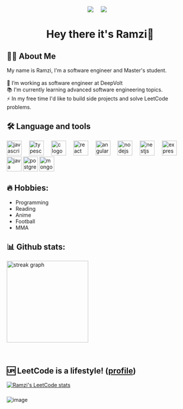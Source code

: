 <!--<div align="center">
  <img height="150" src="https://camo.githubusercontent.com/62da68eb62b1e5f175f7d1f0191dd89a653d7908feb22d37d4a0ab07365d6791/68747470733a2f2f6d656469612e67697068792e636f6d2f6d656469612f4d3967624264396e6244724f5475314d71782f67697068792e676966"  />
</div>
-->
###

<!--<div align="center">
  <a href="https://www.linkedin.com/in/ramzi-abidi-335006210/" target="_blank">
    <img src="https://img.shields.io/static/v1?message=LinkedIn&logo=linkedin&label=&color=0077B5&logoColor=white&labelColor=&style=for-the-badge" height="25" alt="linkedin logo"  />
  </a>
</div> -->

<p align="center">
  <a href="mailto:ramziabidi.dev@gmail.com?subject=Olá%20Ramzi%20Tacca"><img src="https://img.shields.io/badge/gmail-%23D14836.svg?&style=for-the-badge&logo=gmail&logoColor=white" /></a>&nbsp;&nbsp;&nbsp;&nbsp;
<!--   <a href="https://www.facebook.com/ramzi.abidi.315865/"><img src="https://img.shields.io/badge/facebook-%233B5998.svg?&style=for-the-badge&logo=facebook&logoColor=white" /></a>&nbsp;&nbsp;&nbsp;&nbsp; -->
<!--   <a href="https://www.instagram.com/brunotacca/"><img src="https://img.shields.io/badge/instagram-%23dc2743.svg?&style=for-the-badge&logo=instagram&logoColor=white" /></a>&nbsp;&nbsp;&nbsp;&nbsp; -->
  <a href="https://www.linkedin.com/in/ramzi-abidi-335006210/"><img src="https://img.shields.io/badge/linkedin-%230077B5.svg?&style=for-the-badge&logo=linkedin&logoColor=white" /></a>&nbsp;&nbsp;&nbsp;&nbsp;
  </a>
</p>

###

<h1 align="center">Hey there it's Ramzi👋</h1>

## 👩‍💻  About Me</h3>

<p align="left">My name is Ramzi, I'm a software engineer and Master's student.<br><br>🔭 I’m working as software engineer at DeepVolt<br>📚 I'm currently learning advanced software engineering topics.<br>⚡ In my free time I'd like to build side projects and solve LeetCode problems.</p>

## 🛠 Language and tools</h3>

<div align="left">
    <img src="https://cdn.jsdelivr.net/gh/devicons/devicon/icons/javascript/javascript-original.svg" height="40" alt="javascript logo"  />
  <img width="12" />
  <img src="https://cdn.jsdelivr.net/gh/devicons/devicon/icons/typescript/typescript-original.svg" height="40" alt="typescript logo"  />
  <img width="12" />
  <img src="https://cdn.jsdelivr.net/gh/devicons/devicon/icons/c/c-original.svg" height="40" alt="c logo"  />
  <img width="12" />
  <img src="https://cdn.jsdelivr.net/gh/devicons/devicon/icons/react/react-original.svg" height="40" alt="react logo"  />
  <img width="12" />
  <img src="https://cdn.jsdelivr.net/gh/devicons/devicon/icons/angularjs/angularjs-original.svg" height="40" alt="angularjs logo"  />
  <img width="12" />
  <img src="https://cdn.jsdelivr.net/gh/devicons/devicon/icons/nodejs/nodejs-original.svg" height="40" alt="nodejs logo"  />
  <img width="12" />
<!-- ![image](https://github.com/Ramzi-Abidi/Ramzi-Abidi/assets/69228547/67cf010f-02f1-4dba-9874-60d39c008823) -->
  <img src="https://github.com/Ramzi-Abidi/Ramzi-Abidi/assets/69228547/67cf010f-02f1-4dba-9874-60d39c008823" height="40" alt="nestjs logo"  />
  <img width="12" />
  <img src="https://cdn.jsdelivr.net/gh/devicons/devicon/icons/express/express-original.svg" height="40" alt="express logo"  />
  <img width="12" />
  <img src="https://cdn.jsdelivr.net/gh/devicons/devicon/icons/java/java-original.svg" height="40" alt="java logo"  />
  <img src="https://github.com/Ramzi-Abidi/Ramzi-Abidi/assets/69228547/a470282c-812c-4c6e-8bf2-03d06c55a217" height="40" alt="postgres logo"  />
  <img src="https://github.com/Ramzi-Abidi/Ramzi-Abidi/assets/69228547/cafacaf0-58e0-4a19-8c6f-0fae47771a22" height="40" alt="mongodb logo"  />
</div>

## 🔥 Hobbies:
<ul>
  <li> Programming </li>
  <li> Reading </li> 
  <li> Anime </li>
  <li> Football </li>
  <li> MMA </li>
</ul>

## 📊 Github stats:
<div>
  <img src="https://streak-stats.demolab.com?user=Ramzi-Abidi&locale=en&mode=daily&theme=dark&hide_border=false&border_radius=5&order=3" height="220" alt="streak graph"  />
</div> <br /> <br />

## 🆙 LeetCode is a lifestyle! ([profile](https://leetcode.com/Abidi_Ramzi))
[![Ramzi's LeetCode stats](https://leetcode-stats-six.vercel.app/?username=Abidi_Ramzi&theme=dark)](https://github.com/KnlnKS/leetcode-stats)

###
![image](https://github.com/Ramzi-Abidi/Ramzi-Abidi/assets/69228547/a23b760f-8790-45b5-9cd0-2858e9692dd8)
<!--![goku1](https://github.com/Ramzi-Abidi/Ramzi-Abidi/assets/69228547/fbba1ed1-0d6c-4877-a923-d29ce4fdbfbe)-->

<!--
<div align="center">
  <img src="https://visitor-badge.laobi.icu/badge?page_id=Ramzi-Abidi.Ramzi-Abidi&"  />
</div>
-->
<br clear="both">
